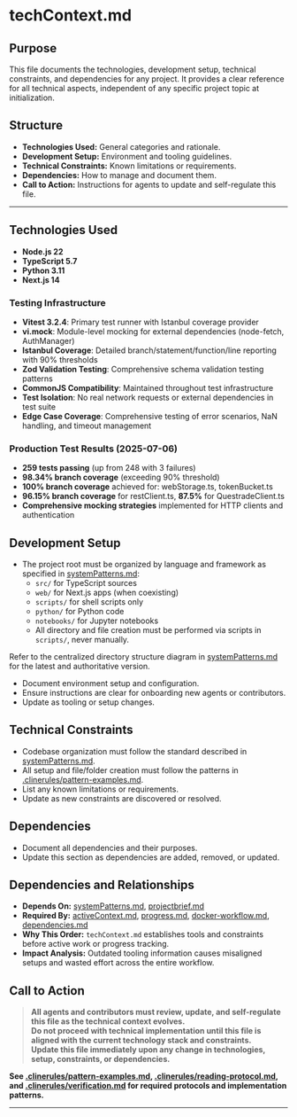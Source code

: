 # techContext.md

## Purpose

This file documents the technologies, development setup, technical constraints, and dependencies for any project. It provides a clear reference for all technical aspects, independent of any specific project topic at initialization.

## Structure

- **Technologies Used:** General categories and rationale.
- **Development Setup:** Environment and tooling guidelines.
- **Technical Constraints:** Known limitations or requirements.
- **Dependencies:** How to manage and document them.
- **Call to Action:** Instructions for agents to update and self-regulate this file.

---

## Technologies Used

- **Node.js 22**
- **TypeScript 5.7**
- **Python 3.11**
- **Next.js 14**

### Testing Infrastructure

- **Vitest 3.2.4**: Primary test runner with Istanbul coverage provider
- **vi.mock**: Module-level mocking for external dependencies (node-fetch, AuthManager)
- **Istanbul Coverage**: Detailed branch/statement/function/line reporting with 90% thresholds
- **Zod Validation Testing**: Comprehensive schema validation testing patterns
- **CommonJS Compatibility**: Maintained throughout test infrastructure
- **Test Isolation**: No real network requests or external dependencies in test suite
- **Edge Case Coverage**: Comprehensive testing of error scenarios, NaN handling, and timeout management

### Production Test Results (2025-07-06)

- **259 tests passing** (up from 248 with 3 failures)
- **98.34% branch coverage** (exceeding 90% threshold)
- **100% branch coverage** achieved for: webStorage.ts, tokenBucket.ts
- **96.15% branch coverage** for restClient.ts, **87.5%** for QuestradeClient.ts
- **Comprehensive mocking strategies** implemented for HTTP clients and authentication

## Development Setup

- The project root must be organized by language and framework as specified in [systemPatterns.md](./systemPatterns.md):
  - `src/` for TypeScript sources
  - `web/` for Next.js apps (when coexisting)
  - `scripts/` for shell scripts only
  - `python/` for Python code
  - `notebooks/` for Jupyter notebooks
  - All directory and file creation must be performed via scripts in `scripts/`, never manually.

Refer to the centralized directory structure diagram in [systemPatterns.md](./systemPatterns.md) for the latest and authoritative version.

- Document environment setup and configuration.
- Ensure instructions are clear for onboarding new agents or contributors.
- Update as tooling or setup changes.

## Technical Constraints

- Codebase organization must follow the standard described in [systemPatterns.md](./systemPatterns.md).
- All setup and file/folder creation must follow the patterns in [.clinerules/pattern-examples.md](../.clinerules/pattern-examples.md).
- List any known limitations or requirements.
- Update as new constraints are discovered or resolved.

## Dependencies

- Document all dependencies and their purposes.
- Update this section as dependencies are added, removed, or updated.

## Dependencies and Relationships

- **Depends On:** [systemPatterns.md](./systemPatterns.md), [projectbrief.md](./projectbrief.md)
- **Required By:** [activeContext.md](./activeContext.md), [progress.md](./progress.md), [docker-workflow.md](./docker-workflow.md), [dependencies.md](./dependencies.md)
- **Why This Order:** `techContext.md` establishes tools and constraints before active work or progress tracking.
- **Impact Analysis:** Outdated tooling information causes misaligned setups and wasted effort across the entire workflow.

## Call to Action

> **All agents and contributors must review, update, and self-regulate this file as the technical context evolves.**  
> **Do not proceed with technical implementation until this file is aligned with the current technology stack and constraints.**  
> **Update this file immediately upon any change in technologies, setup, constraints, or dependencies.**

**See [.clinerules/pattern-examples.md](../.clinerules/pattern-examples.md), [.clinerules/reading-protocol.md](../.clinerules/reading-protocol.md), and [.clinerules/verification.md](../.clinerules/verification.md) for required protocols and implementation patterns.**

---
